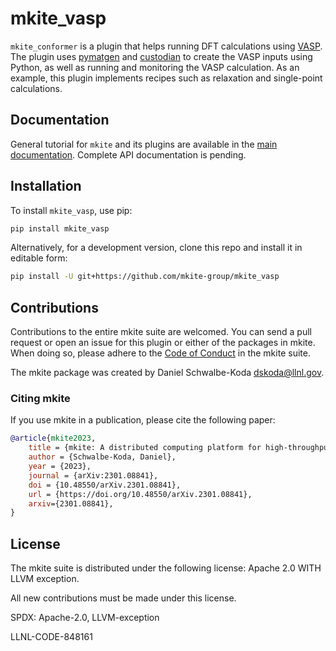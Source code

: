 # mkite_vasp

`mkite_conformer` is a plugin that helps running DFT calculations using [VASP](https://vasp.at/).
The plugin uses [pymatgen](https://github.com/materialsproject/pymatgen) and [custodian](https://github.com/materialsproject/custodian) to create the VASP inputs using Python, as well as running and monitoring the VASP calculation.
As an example, this plugin implements recipes such as relaxation and single-point calculations.

## Documentation

General tutorial for `mkite` and its plugins are available in the [main documentation](https://www.mkite.org).
Complete API documentation is pending.

## Installation

To install `mkite_vasp`, use pip:

```bash
pip install mkite_vasp
```

Alternatively, for a development version, clone this repo and install it in editable form:

```bash
pip install -U git+https://github.com/mkite-group/mkite_vasp
```

## Contributions

Contributions to the entire mkite suite are welcomed.
You can send a pull request or open an issue for this plugin or either of the packages in mkite.
When doing so, please adhere to the [Code of Conduct](CODE_OF_CONDUCT.md) in the mkite suite.

The mkite package was created by Daniel Schwalbe-Koda <dskoda@llnl.gov>.

### Citing mkite

If you use mkite in a publication, please cite the following paper:

```bibtex
@article{mkite2023,
    title = {mkite: A distributed computing platform for high-throughput materials simulations},
    author = {Schwalbe-Koda, Daniel},
    year = {2023},
    journal = {arXiv:2301.08841},
    doi = {10.48550/arXiv.2301.08841},
    url = {https://doi.org/10.48550/arXiv.2301.08841},
    arxiv={2301.08841},
}
```

## License

The mkite suite is distributed under the following license: Apache 2.0 WITH LLVM exception.

All new contributions must be made under this license.

SPDX: Apache-2.0, LLVM-exception

LLNL-CODE-848161
